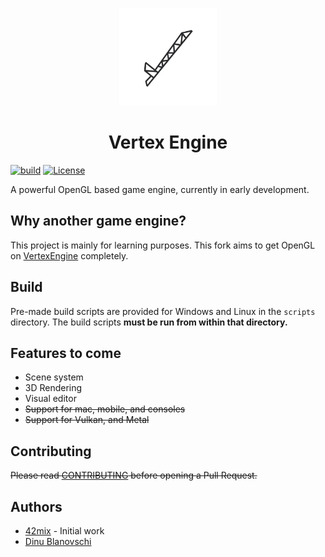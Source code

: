 <p align="center">
    <img src="https://raw.githubusercontent.com/42mix/VertexEngineGL/master/assets/VertexEngineBW.png" height="156px">
    <h1 align="center">Vertex Engine</h1>
</p>

[![build](https://github.com/VertexEngine/VertexEngine/workflows/build/badge.svg)](#)
[![License](https://img.shields.io/github/license/42mix/VertexEngineGL?color=blue)](https://github.com/42mix/VertexEngineGL/blob/master/LICENSE)

A powerful OpenGL based game engine, currently in early development.

## Why another game engine?
This project is mainly for learning purposes.  This fork aims to get OpenGL on [VertexEngine](https://github.com/VertexEngine/VertexEngine/blob/master/.github/CONTRIBUTING.md) completely.

## Build
Pre-made build scripts are provided for Windows and Linux in the `scripts` directory. The build scripts **must be run from within that directory.**

## Features to come
* Scene system
* 3D Rendering
* Visual editor
* ~~Support for mac, mobile, and consoles~~
* ~~Support for Vulkan, and Metal~~

## Contributing
~~Please read [CONTRIBUTING](https://github.com/VertexEngine/VertexEngine/blob/master/.github/CONTRIBUTING.md) before opening a Pull Request.~~

## Authors
* [42mix](https://github.com/42mix) - Initial work
* [Dinu Blanovschi](https://github.com/dblanovschi)
